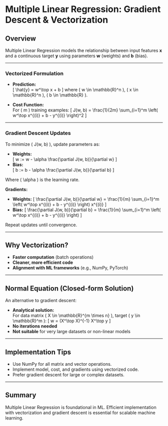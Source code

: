 # Multiple Linear Regression: Gradient Descent & Vectorization

## Overview

Multiple Linear Regression models the relationship between input features **x** and a continuous target **y** using parameters **w** (weights) and **b** (bias).

---

### Vectorized Formulation

- **Prediction:**  
  \[
  \hat{y} = w^\top x + b
  \]
  where \( w \in \mathbb{R}^n \), \( x \in \mathbb{R}^n \), \( b \in \mathbb{R} \).

- **Cost Function:**  
  For \( m \) training examples:
  \[
  J(w, b) = \frac{1}{2m} \sum\_{i=1}^m \left( w^\top x^{(i)} + b - y^{(i)} \right)^2
  \]

---

### Gradient Descent Updates

To minimize \( J(w, b) \), update parameters as:

- **Weights:**  
  \[
  w := w - \alpha \frac{\partial J(w, b)}{\partial w}
  \]
- **Bias:**  
  \[
  b := b - \alpha \frac{\partial J(w, b)}{\partial b}
  \]

Where \( \alpha \) is the learning rate.

**Gradients:**

- **Weights:**
  \[
  \frac{\partial J(w, b)}{\partial w} = \frac{1}{m} \sum\_{i=1}^m \left( w^\top x^{(i)} + b - y^{(i)} \right) x^{(i)}
  \]
- **Bias:**
  \[
  \frac{\partial J(w, b)}{\partial b} = \frac{1}{m} \sum\_{i=1}^m \left( w^\top x^{(i)} + b - y^{(i)} \right)
  \]

Repeat updates until convergence.

---

## Why Vectorization?

- **Faster computation** (batch operations)
- **Cleaner, more efficient code**
- **Alignment with ML frameworks** (e.g., NumPy, PyTorch)

---

## Normal Equation (Closed-form Solution)

An alternative to gradient descent:

- **Analytical solution:**  
  For data matrix \( X \in \mathbb{R}^{m \times n} \), target \( y \in \mathbb{R}^m \):
  \[
  w = (X^\top X)^{-1} X^\top y
  \]
- **No iterations needed**
- **Not suitable** for very large datasets or non-linear models

---

## Implementation Tips

- Use NumPy for all matrix and vector operations.
- Implement model, cost, and gradients using vectorized code.
- Prefer gradient descent for large or complex datasets.

---

## Summary

Multiple Linear Regression is foundational in ML. Efficient implementation with vectorization and gradient descent is essential for scalable machine learning.
